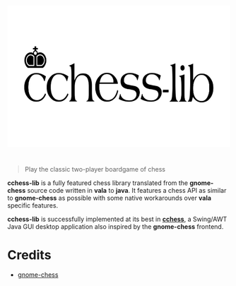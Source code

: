 <p align="center">
    <img src="assets/cchess-lib.png" alt="cchess-lib" width="640" height="320">
</p>

<h1></h1>

> Play the classic two-player boardgame of chess

**cchess-lib** is a fully featured chess library translated from the **gnome-chess** source code written in **vala** to **java**. It features a chess API as similar to **gnome-chess** as possible with some native workarounds over **vala** specific features.

**cchess-lib** is successfully implemented at its best in **[cchess](https://github.com/CoronaCrew/cchess)**, a Swing/AWT Java GUI desktop application also inspired by the **gnome-chess** frontend.

# Credits

- [gnome-chess](https://gitlab.gnome.org/GNOME/gnome-chess)
